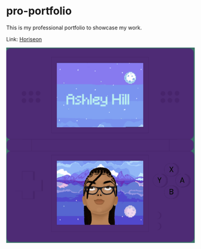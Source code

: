 # pro-portfolio
This is my professional portfolio to showcase my work.

Link:
[Horiseon](https://ashleyh5440.github.io/pro-portfolio/)

![Horiseon homepage](/assets/images/homepage.png)